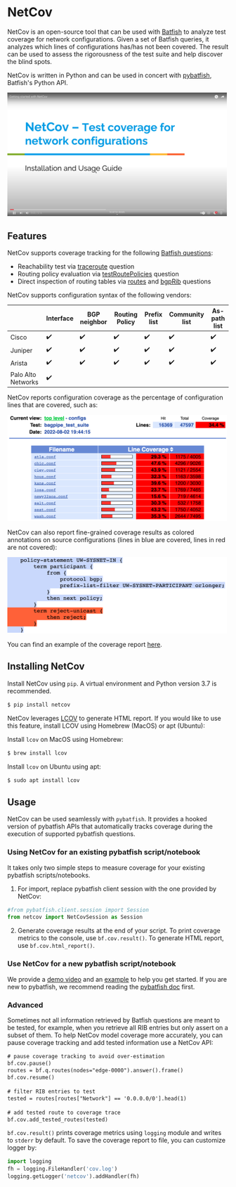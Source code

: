 # NetCov
NetCov is an open-source tool that can be used with [Batfish](https://github.com/batfish/batfish) to analyze test coverage for network configurations. Given a set of Batfish queries, it analyzes which lines of configurations has/has not been covered. The result can be used to assess the rigorousness of the test suite and help discover the blind spots.


NetCov is written in Python and can be used in concert with [pybatfish](https://pybatfish.readthedocs.io/en/latest/notebooks/interacting.html), Batfish's Python API.

[<img src="screenshot_demo_video.png"  width="500">](https://youtube.com/video/FcBD2LhxqOQ)

## Features

NetCov supports coverage tracking for the following [Batfish questions](https://pybatfish.readthedocs.io/en/latest/questions.html):

- Reachability test via [traceroute](https://pybatfish.readthedocs.io/en/latest/notebooks/forwarding.html#Traceroute) question
- Routing policy evaluation via [testRoutePolicies](https://pybatfish.readthedocs.io/en/latest/notebooks/routingProtocols.html#Test-Route-Policies) question
- Direct inspection of routing tables via [routes](https://pybatfish.readthedocs.io/en/latest/notebooks/routingTables.html#Routes) and [bgpRib](https://pybatfish.readthedocs.io/en/latest/notebooks/routingTables.html#BGP-RIB) questions


NetCov supports configuration syntax of the following vendors:

|                    | Interface          | BGP neighbor       | Routing Policy     | Prefix list        | Community list     | As-path list       |
|--------------------|--------------------|--------------------|--------------------|--------------------|--------------------|--------------------|
| Cisco              | :heavy_check_mark: | :heavy_check_mark: | :heavy_check_mark: | :heavy_check_mark: | :heavy_check_mark: | :heavy_check_mark: |
| Juniper            | :heavy_check_mark: | :heavy_check_mark: | :heavy_check_mark: | :heavy_check_mark: | :heavy_check_mark: | :heavy_check_mark: |
| Arista             | :heavy_check_mark: | :heavy_check_mark: | :heavy_check_mark: | :heavy_check_mark: | :heavy_check_mark: | :heavy_check_mark: |
| Palo Alto Networks | :heavy_check_mark: |                    |                    |                    |                    |                    |


NetCov reports configuration coverage as the percentage of configuration lines that are covered, such as:

<img src="screenshot_aggregate.png"  width="500">

NetCov can also report fine-grained coverage results as colored annotations on source configurations (lines in blue are covered, lines in red are not covered):

<img src="screenshot_annotation.png"  width="500">

You can find an example of the coverage report [here](https://rawcdn.githack.com/UWNetworksLab/netcov/main/examples/fattree4/coverage/HTML_REPORT/index.html).




## Installing NetCov
Install NetCov using `pip`. A virtual environment and Python version 3.7 is recommended.
```sh
$ pip install netcov
```

NetCov leverages [LCOV](https://github.com/linux-test-project/lcov) to generate HTML report. If you would like to use this feature, install LCOV using Homebrew (MacOS) or apt (Ubuntu):

Install `lcov` on MacOS using Homebrew:
```sh
$ brew install lcov
```
Install `lcov` on Ubuntu using apt:
```sh
$ sudo apt install lcov
```




## Usage
NetCov can be used seamlessly with `pybatfish`. It provides a hooked version of pybatfish APIs that automatically tracks coverage during the execution of supported pybatfish questions. 

### Using NetCov for an existing pybatfish script/notebook

It takes only two simple steps to measure coverage for your existing pybatfish scripts/notebooks.

1. For import, replace pybatfish client session with the one provided by NetCov:
```python
#from pybatfish.client.session import Session
from netcov import NetCovSession as Session
```
2. Generate coverage results at the end of your script. To print coverage metrics to the console, use `bf.cov.result()`. To generate HTML report, use `bf.cov.html_report()`.

### Use NetCov for a new pybatfish script/notebook 

We provide a [demo video](https://www.youtube.com/watch?v=FcBD2LhxqOQ) and an [example](examples/demo.ipynb) to help you get started. If you are new to pybatfish, we recommend reading the [pybatfish doc](https://pybatfish.readthedocs.io/en/latest/notebooks/interacting.html) first. 


### Advanced

Sometimes not all information retrieved by Batfish questions are meant to be tested, for example, when you retrieve all RIB entries but only assert on a subset of them. To help NetCov model coverage more accurately, you can pause coverage tracking and add tested information use a NetCov API:
```
# pause coverage tracking to avoid over-estimation
bf.cov.pause()
routes = bf.q.routes(nodes="edge-0000").answer().frame()
bf.cov.resume()

# filter RIB entries to test
tested = routes[routes["Network"] == '0.0.0.0/0'].head(1)

# add tested route to coverage trace
bf.cov.add_tested_routes(tested)
```

`bf.cov.result()` prints coverage metrics using `logging` module and writes to `stderr` by default. To save the coverage report to file, you can customize logger by:
```python
import logging
fh = logging.FileHandler('cov.log')
logging.getLogger('netcov').addHandler(fh)
```





